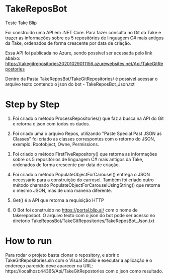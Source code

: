 # TakeReposBot
 Teste Take Blip
 
Foi construído uma API em .NET Core. Para fazer consulta no Git da Take e trazer as informações sobre os 5 repositórios de linguagem C# mais antigos da Take, ordenados de forma crescente por data de criação.

Essa API foi publicada no Azure, sendo possível ser acessada pelo link abaixo:
https://takegitrepositories20201029011156.azurewebsites.net/Api/TakeGitRepostories

Dentro da Pasta TakeReposBot/TakeGitRepositories/ é possível acessar o arquivo texto contendo o json do bot - TakeReposBot_Json.txt



# Step by Step

1) Foi criado o método ProcessRepositories() que faz a busca na API do Git e retorna o json com todos os dados.

2) Foi criado uma o arquivo Repos, utilizando "Paste Special Past JSON as Classes" foi criado as classes correspontes com o retorno do JSON, exemplo: Rootobject, Owne, Permissions.

3) Foi criado o método  FirstFiveRepository() que retorna as informações sobre os 5 repositórios de linguagem C# mais antigos da Take, ordenados de forma crescente por data de criação.

4) Foi criado o método PopulateObjectForCarousel() entrega o JSON necessário para a construição do carrosel. Também foi criado outro método chamado PopulateObjectForCarouselUsingString() que retorna o mesmo JSON, mas de uma maneira diferente.

5) Get() é a API que retorna a requisição HTTP

6) O Bot foi construido no https://portal.blip.ai/ com o nome de takereposbot. O arquivo texto com o json do bot pode ser acesso no diretorio TakeReposBot/TakeGitRepositories/TakeReposBot_Json.txt

# How to run

Para rodar o projeto basta clonar o repository, e abrir o TakeGitRepositories.sln com o Visual Studio e executar a aplicação e o endereço parecido deve aparecer na URL:
 https://localhost:44365/Api/TakeGitRepostories com o json como resultado.  





